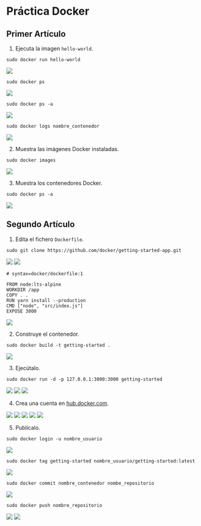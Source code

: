 # Práctica Docker

## Primer Artículo
1. Ejecuta la imagen `hello-world`.

```
sudo docker run hello-world
```

![](/Tema3/img/Screenshot_15.png)

```
sudo docker ps
```

![](/Tema3/img/Screenshot_16.png)

```
sudo docker ps -a
```

![](/Tema3/img/Screenshot_17.png)

```
sudo docker logs nombre_contenedor
```

![](/Tema3/img/Screenshot_28.png)

2. Muestra las imágenes Docker instaladas.

```
sudo docker images
```

![](/Tema3/img/Screenshot_19.png)

3. Muestra los contenedores Docker.

```
sudo docker ps -a
```

![](/Tema3/img/Screenshot_17.png)

## Segundo Artículo

1. Edita el fichero `Dockerfile`.

```
sudo git clone https://github.com/docker/getting-started-app.git
```

![](/Tema3/img/Screenshot_46.png)
![](/Tema3/img/Screenshot_47.png)

```
# syntax=docker/dockerfile:1

FROM node:lts-alpine
WORKDIR /app
COPY . .
RUN yarn install --production
CMD ["node", "src/index.js"]
EXPOSE 3000
```

![](/Tema3/img/Screenshot_48.png)

2. Construye el contenedor.

```
sudo docker build -t getting-started .
```

![](/Tema3/img/Screenshot_49.png)

3. Ejecútalo.

```
sudo docker run -d -p 127.0.0.1:3000:3000 getting-started
```

![](/Tema3/img/Screenshot_50.png)
![](/Tema3/img/Screenshot_51.png)
![](/Tema3/img/Screenshot_52.png)

4. Crea una cuenta en [hub.docker.com](https://hub.docker.com).

![](/Tema3/img/Screenshot_53.png)
![](/Tema3/img/Screenshot_54.png)
![](/Tema3/img/Screenshot_55.png)
![](/Tema3/img/Screenshot_56.png)
![](/Tema3/img/Screenshot_57.png)

5. Publícalo.

```
sudo docker login -u nombre_usuario
```

![](/Tema3/img/Screenshot_58.png)

```
sudo docker tag getting-started nombre_usuario/getting-started:latest
```

![](/Tema3/img/Screenshot_59.png)

```
sudo docker commit nombre_contenedor nombe_repositorio
```

![](/Tema3/img/Screenshot_60.png)

```
sudo docker push nombre_repositorio
```

![](/Tema3/img/Screenshot_61.png)
![](/Tema3/img/Screenshot_62.png)

